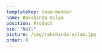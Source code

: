 ```yaml
---
templateKey: team-member
name: Rakshinda Aslam
position: Product
bio: "Null"
picture: /img/rakshinda-aslam.jpg
order: 0
---
```

